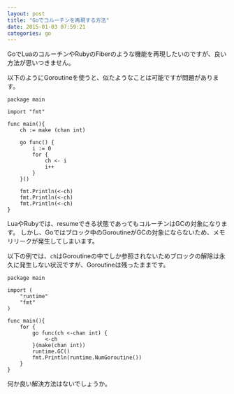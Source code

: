 ```yaml
---
layout: post
title: "Goでコルーチンを再現する方法"
date: 2015-01-03 07:59:21
categories: go
---
```

<p>GoでLuaのコルーチンやRubyのFiberのような機能を再現したいのですが、良い方法が思いつきません。</p>

<p>以下のようにGoroutineを使うと、似たようなことは可能ですが問題があります。</p>

<pre><code>package main

import "fmt"

func main(){
    ch := make (chan int)

    go func() {
        i := 0
        for {
            ch &lt;- i
            i++
        }
    }()

    fmt.Println(&lt;-ch)
    fmt.Println(&lt;-ch)
    fmt.Println(&lt;-ch)
}
</code></pre>

<p>LuaやRubyでは、resumeできる状態であってもコルーチンはGCの対象になります。
しかし、Goではブロック中のGoroutineがGCの対象にならないため、メモリリークが発生してしまいます。  </p>

<p>以下の例では、<code>ch</code>はGoroutineの中でしか参照されないためブロックの解除は永久に発生しない状況ですが、Goroutineは残ったままです。</p>

<pre><code>package main

import (
    "runtime"
    "fmt"
)

func main(){
    for {
        go func(ch &lt;-chan int) {
            &lt;-ch
        }(make(chan int))
        runtime.GC()
        fmt.Println(runtime.NumGoroutine())
    }
}
</code></pre>

<p>何か良い解決方法はないでしょうか。</p>
